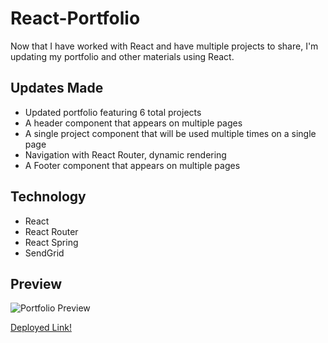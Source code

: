 # React-Portfolio

Now that I have worked with React and have multiple projects to share, I'm updating my portfolio and other materials using React.

## Updates Made

- Updated portfolio featuring 6 total projects
- A header component that appears on multiple pages
- A single project component that will be used multiple times on a single page
- Navigation with React Router, dynamic rendering
- A Footer component that appears on multiple pages

## Technology

- React
- React Router
- React Spring
- SendGrid

## Preview

![Portfolio Preview](ReactPortfolioPreview.gif)

[Deployed Link!](https://vt-react-portfolio.herokuapp.com/)
